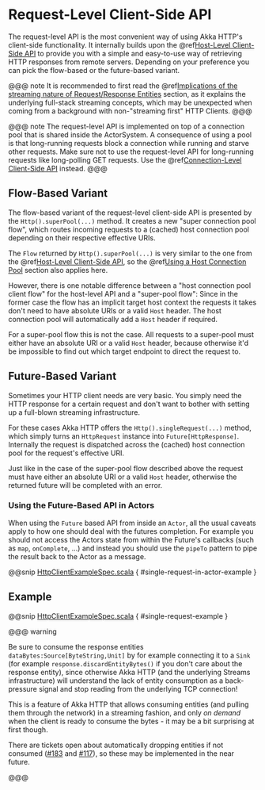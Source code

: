 <a id="request-level-api"></a>
# Request-Level Client-Side API

The request-level API is the most convenient way of using Akka HTTP's client-side functionality. It internally builds upon the
@ref[Host-Level Client-Side API](host-level.md#host-level-api) to provide you with a simple and easy-to-use way of retrieving HTTP responses from remote servers.
Depending on your preference you can pick the flow-based or the future-based variant.

@@@ note
It is recommended to first read the @ref[Implications of the streaming nature of Request/Response Entities](../implications-of-streaming-http-entity.md#implications-of-streaming-http-entities) section,
as it explains the underlying full-stack streaming concepts, which may be unexpected when coming
from a background with non-"streaming first" HTTP Clients.
@@@

@@@ note
The request-level API is implemented on top of a connection pool that is shared inside the ActorSystem. A consequence of
using a pool is that long-running requests block a connection while running and starve other requests. Make sure not to use
the request-level API for long-running requests like long-polling GET requests. Use the @ref[Connection-Level Client-Side API](connection-level.md#connection-level-api) instead.
@@@

## Flow-Based Variant

The flow-based variant of the request-level client-side API is presented by the `Http().superPool(...)` method.
It creates a new "super connection pool flow", which routes incoming requests to a (cached) host connection pool
depending on their respective effective URIs.

The `Flow` returned by `Http().superPool(...)` is very similar to the one from the @ref[Host-Level Client-Side API](host-level.md#host-level-api), so the
@ref[Using a Host Connection Pool](host-level.md#using-a-host-connection-pool) section also applies here.

However, there is one notable difference between a "host connection pool client flow" for the host-level API and a
"super-pool flow":
Since in the former case the flow has an implicit target host context the requests it takes don't need to have absolute
URIs or a valid `Host` header. The host connection pool will automatically add a `Host` header if required.

For a super-pool flow this is not the case. All requests to a super-pool must either have an absolute URI or a valid
`Host` header, because otherwise it'd be impossible to find out which target endpoint to direct the request to.

## Future-Based Variant

Sometimes your HTTP client needs are very basic. You simply need the HTTP response for a certain request and don't
want to bother with setting up a full-blown streaming infrastructure.

For these cases Akka HTTP offers the `Http().singleRequest(...)` method, which simply turns an `HttpRequest` instance
into `Future[HttpResponse]`. Internally the request is dispatched across the (cached) host connection pool for the
request's effective URI.

Just like in the case of the super-pool flow described above the request must have either an absolute URI or a valid
`Host` header, otherwise the returned future will be completed with an error.

### Using the Future-Based API in Actors

When using the `Future` based API from inside an `Actor`, all the usual caveats apply to how one should deal
with the futures completion. For example you should not access the Actors state from within the Future's callbacks
(such as `map`, `onComplete`, ...) and instead you should use the `pipeTo` pattern to pipe the result back
to the Actor as a message.

@@snip [HttpClientExampleSpec.scala](../../../../../test/scala/docs/http/scaladsl/HttpClientExampleSpec.scala) { #single-request-in-actor-example }

## Example

@@snip [HttpClientExampleSpec.scala](../../../../../test/scala/docs/http/scaladsl/HttpClientExampleSpec.scala) { #single-request-example }

@@@ warning

Be sure to consume the response entities `dataBytes:Source[ByteString,Unit]` by for example connecting it
to a `Sink` (for example `response.discardEntityBytes()` if you don't care about the
response entity), since otherwise Akka HTTP (and the underlying Streams infrastructure) will understand the
lack of entity consumption as a back-pressure signal and stop reading from the underlying TCP connection!

This is a feature of Akka HTTP that allows consuming entities (and pulling them through the network) in
a streaming fashion, and only *on demand* when the client is ready to consume the bytes -
it may be a bit surprising at first though.

There are tickets open about automatically dropping entities if not consumed ([#183](https://github.com/akka/akka-http/issues/183) and [#117](https://github.com/akka/akka-http/issues/117)),
so these may be implemented in the near future.

@@@
